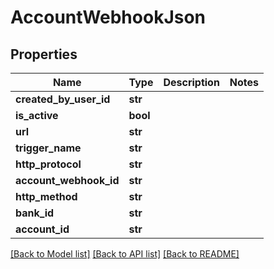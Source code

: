 # AccountWebhookJson

## Properties
Name | Type | Description | Notes
------------ | ------------- | ------------- | -------------
**created_by_user_id** | **str** |  | 
**is_active** | **bool** |  | 
**url** | **str** |  | 
**trigger_name** | **str** |  | 
**http_protocol** | **str** |  | 
**account_webhook_id** | **str** |  | 
**http_method** | **str** |  | 
**bank_id** | **str** |  | 
**account_id** | **str** |  | 

[[Back to Model list]](../README.md#documentation-for-models) [[Back to API list]](../README.md#documentation-for-api-endpoints) [[Back to README]](../README.md)


